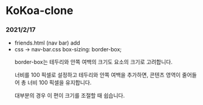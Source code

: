 # KoKoa-clone

### 2021/2/17
- friends.html (nav bar) add
- css -> nav-bar.css 
  box-sizing: border-box;
    <p> border-box는 테두리와 안쪽 여백의 크기도 요소의 크기로 고려합니다.<br>
    <p> 너비를 100 픽셀로 설정하고 테두리와 안쪽 여백을 추가하면, 콘텐츠 영역이 줄어들어 총 너비 100 픽셀을 유지합니다.<br>
    <p> 대부분의 경우 이 편이 크기를 조절할 때 쉽습니다. </p>
